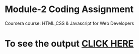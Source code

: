 # Module-2 Coding Assignment

Coursera course: HTML,CSS & Javascript for Web Developers

# To see the output [CLICK HERE](https://amantiwari404.github.io/Coursera-HTML-CSS-and-Javascript-for-Web-Developers/module-2/index.html)

